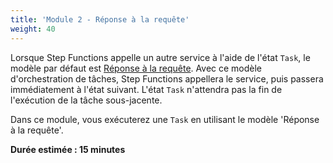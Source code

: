 ```yaml
---
title: 'Module 2 - Réponse à la requête'
weight: 40
---
```


Lorsque Step Functions appelle un autre service à l'aide de l'état `Task`, le modèle par défaut est [Réponse à la requête](https://docs.aws.amazon.com/fr_fr/step-functions/latest/dg/connect-to-resource.html#connect-default). Avec ce modèle d'orchestration de tâches, Step Functions appellera le service, puis passera immédiatement à l'état suivant. L'état `Task` n'attendra pas la fin de l'exécution de la tâche sous-jacente.

Dans ce module, vous exécuterez une `Task` en utilisant le modèle 'Réponse à la requête'.

**Durée estimée : 15 minutes**